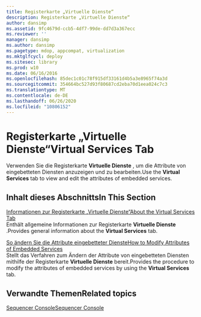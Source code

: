 ```yaml
---
title: Registerkarte „Virtuelle Dienste“
description: Registerkarte „Virtuelle Dienste“
author: dansimp
ms.assetid: 9fc4679d-ccb5-4df7-99de-dd7d3a367ecc
ms.reviewer: ''
manager: dansimp
ms.author: dansimp
ms.pagetype: mdop, appcompat, virtualization
ms.mktglfcycl: deploy
ms.sitesec: library
ms.prod: w10
ms.date: 06/16/2016
ms.openlocfilehash: 85dec1c01c78f915df33161d4b5a3e8965f74a3d
ms.sourcegitcommit: 354664bc527d93f80687cd2eba70d1eea024c7c3
ms.translationtype: MT
ms.contentlocale: de-DE
ms.lasthandoff: 06/26/2020
ms.locfileid: "10806152"
---
```

# <span data-ttu-id="604be-103">Registerkarte „Virtuelle Dienste“</span><span class="sxs-lookup"><span data-stu-id="604be-103">Virtual Services Tab</span></span>


<span data-ttu-id="604be-104">Verwenden Sie die Registerkarte **Virtuelle Dienste** , um die Attribute von eingebetteten Diensten anzuzeigen und zu bearbeiten.</span><span class="sxs-lookup"><span data-stu-id="604be-104">Use the **Virtual Services** tab to view and edit the attributes of embedded services.</span></span>

## <span data-ttu-id="604be-105">Inhalt dieses Abschnitts</span><span class="sxs-lookup"><span data-stu-id="604be-105">In This Section</span></span>


<a href="" id="about-the-virtual-services-tab"></a>[<span data-ttu-id="604be-106">Informationen zur Registerkarte „Virtuelle Dienste“</span><span class="sxs-lookup"><span data-stu-id="604be-106">About the Virtual Services Tab</span></span>](about-the-virtual-services-tab.md)  
<span data-ttu-id="604be-107">Enthält allgemeine Informationen zur Registerkarte **Virtuelle Dienste** .</span><span class="sxs-lookup"><span data-stu-id="604be-107">Provides general information about the **Virtual Services** tab.</span></span>

<a href="" id="how-to-modify-attributes-of-embedded-services"></a>[<span data-ttu-id="604be-108">So ändern Sie die Attribute eingebetteter Dienste</span><span class="sxs-lookup"><span data-stu-id="604be-108">How to Modify Attributes of Embedded Services</span></span>](how-to-modify-attributes-of-embedded-services.md)  
<span data-ttu-id="604be-109">Stellt das Verfahren zum Ändern der Attribute von eingebetteten Diensten mithilfe der Registerkarte **Virtuelle Dienste** bereit.</span><span class="sxs-lookup"><span data-stu-id="604be-109">Provides the procedure to modify the attributes of embedded services by using the **Virtual Services** tab.</span></span>

## <span data-ttu-id="604be-110">Verwandte Themen</span><span class="sxs-lookup"><span data-stu-id="604be-110">Related topics</span></span>


[<span data-ttu-id="604be-111">Sequencer Console</span><span class="sxs-lookup"><span data-stu-id="604be-111">Sequencer Console</span></span>](sequencer-console.md)

 

 





